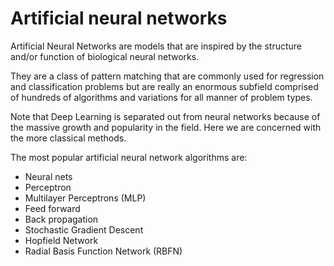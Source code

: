# Artificial neural networks

Artificial Neural Networks are models that are inspired by the structure and/or function of biological neural networks.

They are a class of pattern matching that are commonly used for regression and classification problems but are really an enormous subfield comprised of hundreds of algorithms and variations for all manner of problem types.

Note that Deep Learning is separated out from neural networks because of the massive growth and popularity in the field. Here we are concerned with the more classical methods.

The most popular artificial neural network algorithms are:

* Neural nets
* Perceptron
* Multilayer Perceptrons \(MLP\)
* Feed forward 
* Back propagation
* Stochastic Gradient Descent
* Hopfield Network
* Radial Basis Function Network \(RBFN\)

